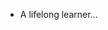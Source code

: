 - A lifelong learner...

<!---
RossZhang-cpu/RossZhang-cpu is a ✨ special ✨ repository because its `README.md` (this file) appears on your GitHub profile.
You can click the Preview link to take a look at your changes.
--->


